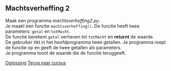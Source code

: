 ## Machtsverheffing 2

Maak een programma _machtsverheffing2.py_.\
Je maakt een functie `machtsverheffing()`. De functie heeft twee
parameters: `getal` en `totMacht`.\
De functie berekent `getal` verheven tot `totMacht` en **returnt** de
waarde.\
De gebruiker tikt in het hoofdprogramma twee getallen. Je programma
roept de functie op en geeft de twee getallen als parameters.\
Je programma toont de waarde die de functie teruggeeft.

[Oplossing](/oplossingen/machtsverheffing2.html)
[Terug naar cursus](/22_functiesmetreturn.html)